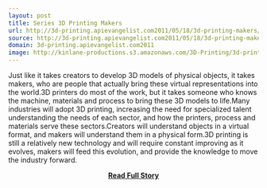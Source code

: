 ```yaml
---
layout: post
title: Series 3D Printing Makers
url: http://3d-printing.apievangelist.com2011/05/18/3d-printing-makers/
source: http://3d-printing.apievangelist.com2011/05/18/3d-printing-makers/
domain: 3d-printing.apievangelist.com2011
image: http://kinlane-productions.s3.amazonaws.com/3D-Printing/3d-printing-makers.jpg
---
```


<p>Just like it takes creators to develop 3D models of physical objects, it takes makers, who are people that actually bring these virtual representations into the world.3D printers do most of the work, but it takes someone who knows the machine, materials and process to bring these 3D models to life.Many industries will adopt 3D printing, increasing the need for specialized talent understanding the needs of each sector, and how the printers, process and materials serve these sectors.Creators will understand objects in a virtual format, and makers will understand them in a physical form.3D printing is still a relatively new technology and will require constant improving as it evolves, makers will feed this evolution, and provide the knowledge to move the industry forward.</p>
<center><p><a href="http://3d-printing.apievangelist.com2011/05/18/3d-printing-makers/" style='padding:25px; font-sze:18px; font-weight: bold;'>Read Full Story</a></p></center>
